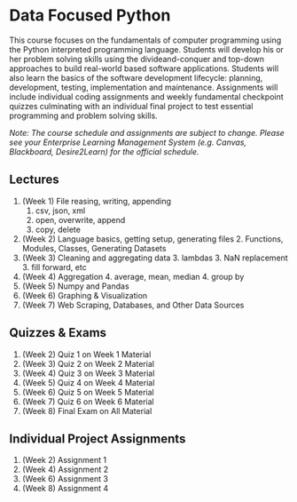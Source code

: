 # Data Focused Python

This course focuses on the fundamentals of computer programming using the Python interpreted programming language. Students will develop his or her problem solving skills using the divideand-conquer and top-down approaches to build real-world based software applications. Students will also learn the basics of the software
development lifecycle: planning, development, testing, implementation and maintenance. Assignments will include individual coding assignments and weekly fundamental checkpoint quizzes culminating with an individual final project to test essential programming and problem solving skills.

*Note: The course schedule and assignments are subject to change. Please see your Enterprise Learning Management System (e.g. Canvas, Blackboard, Desire2Learn) for the official schedule.*

## Lectures

1. (Week 1) File reasing, writing, appending
    1. csv, json, xml
    1. open, overwrite, append
    1. copy, delete
2. (Week 2) Language basics, getting setup, generating files
    2. Functions, Modules, Classes, Generating Datasets
3. (Week 3) Cleaning and aggregating data
    3. lambdas
    3. NaN replacement
    3. fill forward, etc
4. (Week 4) Aggregation
    4. average, mean, median
    4. group by
5. (Week 5) Numpy and Pandas
6. (Week 6) Graphing & Visualization
7. (Week 7) Web Scraping, Databases, and Other Data Sources

## Quizzes & Exams

1. (Week 2) Quiz 1 on Week 1 Material
2. (Week 3) Quiz 2 on Week 2 Material
3. (Week 4) Quiz 3 on Week 3 Material
4. (Week 5) Quiz 4 on Week 4 Material
5. (Week 6) Quiz 5 on Week 5 Material
6. (Week 7) Quiz 6 on Week 6 Material
7. (Week 8) Final Exam on All Material

## Individual Project Assignments

1. (Week 2) Assignment 1
2. (Week 4) Assignment 2
3. (Week 6) Assignment 3
4. (Week 8) Assignment 4